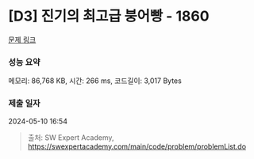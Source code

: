 # [D3] 진기의 최고급 붕어빵 - 1860 

[문제 링크](https://swexpertacademy.com/main/code/problem/problemDetail.do?contestProbId=AV5LsaaqDzYDFAXc) 

### 성능 요약

메모리: 86,768 KB, 시간: 266 ms, 코드길이: 3,017 Bytes

### 제출 일자

2024-05-10 16:54



> 출처: SW Expert Academy, https://swexpertacademy.com/main/code/problem/problemList.do